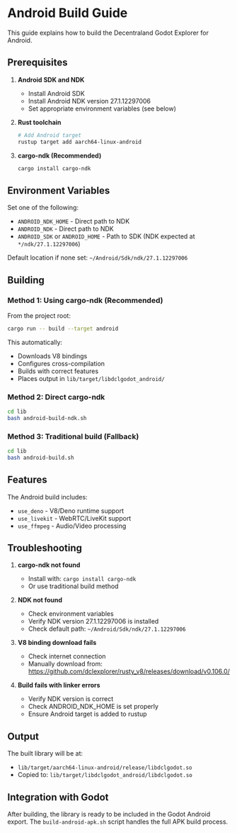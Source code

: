 # Android Build Guide

This guide explains how to build the Decentraland Godot Explorer for Android.

## Prerequisites

1. **Android SDK and NDK**
   - Install Android SDK
   - Install Android NDK version 27.1.12297006
   - Set appropriate environment variables (see below)

2. **Rust toolchain**
   ```bash
   # Add Android target
   rustup target add aarch64-linux-android
   ```

3. **cargo-ndk (Recommended)**
   ```bash
   cargo install cargo-ndk
   ```

## Environment Variables

Set one of the following:
- `ANDROID_NDK_HOME` - Direct path to NDK
- `ANDROID_NDK` - Direct path to NDK
- `ANDROID_SDK` or `ANDROID_HOME` - Path to SDK (NDK expected at `*/ndk/27.1.12297006`)

Default location if none set: `~/Android/Sdk/ndk/27.1.12297006`

## Building

### Method 1: Using cargo-ndk (Recommended)

From the project root:
```bash
cargo run -- build --target android
```

This automatically:
- Downloads V8 bindings
- Configures cross-compilation
- Builds with correct features
- Places output in `lib/target/libdclgodot_android/`

### Method 2: Direct cargo-ndk

```bash
cd lib
bash android-build-ndk.sh
```

### Method 3: Traditional build (Fallback)

```bash
cd lib
bash android-build.sh
```

## Features

The Android build includes:
- `use_deno` - V8/Deno runtime support
- `use_livekit` - WebRTC/LiveKit support
- `use_ffmpeg` - Audio/Video processing

## Troubleshooting

1. **cargo-ndk not found**
   - Install with: `cargo install cargo-ndk`
   - Or use traditional build method

2. **NDK not found**
   - Check environment variables
   - Verify NDK version 27.1.12297006 is installed
   - Check default path: `~/Android/Sdk/ndk/27.1.12297006`

3. **V8 binding download fails**
   - Check internet connection
   - Manually download from: https://github.com/dclexplorer/rusty_v8/releases/download/v0.106.0/

4. **Build fails with linker errors**
   - Verify NDK version is correct
   - Check ANDROID_NDK_HOME is set properly
   - Ensure Android target is added to rustup

## Output

The built library will be at:
- `lib/target/aarch64-linux-android/release/libdclgodot.so`
- Copied to: `lib/target/libdclgodot_android/libdclgodot.so`

## Integration with Godot

After building, the library is ready to be included in the Godot Android export. The `build-android-apk.sh` script handles the full APK build process.